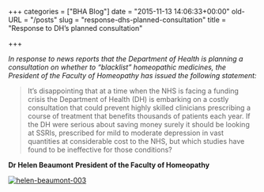 +++
categories = ["BHA Blog"]
date = "2015-11-13 14:06:33+00:00"
old-URL = "/posts"
slug = "response-dhs-planned-consultation"
title = "Response to DH’s planned consultation"

+++

_In response to news reports that the Department of Health is planning a consultation on whether to “blacklist” homeopathic medicines, the President of the Faculty of Homeopathy has issued the following statement:_

<blockquote>
It’s disappointing that at a time when the NHS is facing a funding crisis the Department of Health (DH) is embarking on a costly consultation that could prevent highly skilled clinicians prescribing a course of treatment that benefits thousands of patients each year. If the DH were serious about saving money surely it should be looking at SSRIs, prescribed for mild to moderate depression in vast quantities at considerable cost to the NHS, but which studies have found to be ineffective for those conditions?
</blockquote>

**Dr Helen Beaumont**
**President of the Faculty of Homeopathy**

[![helen-beaumont-003](https://res.cloudinary.com/homeopathyuk/v1557403245/bha/Helen-Beaumont.003-199x300.jpg)](https://res.cloudinary.com/homeopathyuk/v1557403245/bha/Helen-Beaumont.003.jpg)

